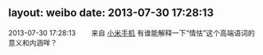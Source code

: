 layout: weibo
date: 2013-07-30 17:28:13
---
<meta name="referrer" content="no-referrer" />

2013-07-30 17:28:13  &nbsp;&nbsp;&nbsp;&nbsp;&nbsp;&nbsp; 来自 <a href="http://app.weibo.com/t/feed/22zMnn" rel="nofollow">小米手机</a>
有谁能解释一下“情怯”这个高端语词的意义和内涵咩？ ​​​
